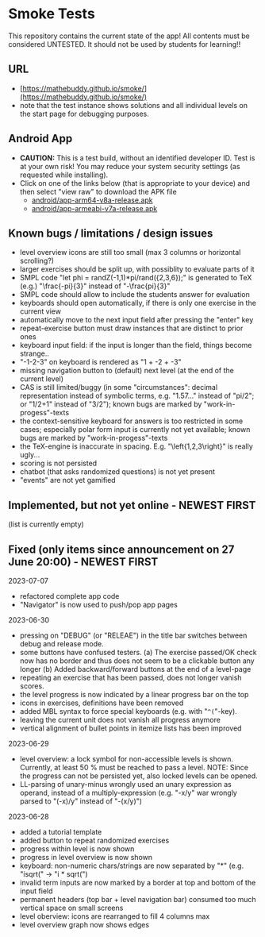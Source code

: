 # Smoke Tests

This repository contains the current state of the app! All contents must be considered UNTESTED. It should not be used by students for learning!!

## URL

- [https://mathebuddy.github.io/smoke/](https://mathebuddy.github.io/smoke/)
- note that the test instance shows solutions and all individual levels on the start page for debugging purposes.

## Android App

- **CAUTION:** This is a test build, without an identified developer ID. Test is at your own risk! You may reduce your system security settings (as requested while installing).
- Click on one of the links below (that is appropriate to your device) and then select "view raw" to download the APK file
  - [android/app-arm64-v8a-release.apk](android/app-arm64-v8a-release.apk)
  - [android/app-armeabi-v7a-release.apk](android/app-armeabi-v7a-release.apk)

## Known bugs / limitations / design issues

- level overview icons are still too small (max 3 columns or horizontal scrolling?)
- larger exercises should be split up, with possiblity to evaluate parts of it
- SMPL code "let phi = randZ(-1,1)*pi/rand({2,3,6});" is generated to TeX (e.g.) "\frac{-pi}{3}" instead of "-\frac{pi}{3}"
- SMPL code should allow to include the students answer for evaluation
- keyboards should open automatically, if there is only one exercise in the current view
- automatically move to the next input field after pressing the "enter" key
- repeat-exercise button must draw instances that are distinct to prior ones
- keyboard input field: if the input is longer than the field, things become strange..
- "-1-2-3" on keyboard is rendered as "1 + -2 + -3"
- missing navigation button to (default) next level (at the end of the current level)
- CAS is still limited/buggy (in some "circumstances": decimal representation instead of symbolic terms, e.g. "1.57..." instead of "pi/2"; or "1/2+1" instead of "3/2"); known bugs are marked by "work-in-progess"-texts
- the context-sensitive keyboard for answers is too restricted in some cases; especially polar form input is currently not yet available; known bugs are marked by "work-in-progess"-texts
- the TeX-engine is inaccurate in spacing. E.g. "\left{1,2,3\right}" is really ugly...
- scoring is not persisted
- chatbot (that asks randomized questions) is not yet present
- "events" are not yet gamified

## Implemented, but not yet online - NEWEST FIRST

(list is currently empty)

## Fixed (only items since announcement on 27 June 20:00) - NEWEST FIRST

2023-07-07

- refactored complete app code
- "Navigator" is now used to push/pop app pages

2023-06-30

- pressing on "DEBUG" (or "RELEAE") in the title bar switches between debug and release mode.
- some buttons have confused testers.
  (a) The exercise passed/OK check now has no border and thus does not seem to be a clickable button any longer
  (b) Added backward/forward buttons at the end of a level-page
- repeating an exercise that has been passed, does not longer vanish scores.
- the level progress is now indicated by a linear progress bar on the top
- icons in exercises, definitions have been removed
- added MBL syntax to force special keyboards (e.g. with "`^(`"-key).
- leaving the current unit does not vanish all progress anymore
- vertical alignment of bullet points in itemize lists has been improved

2023-06-29

- level overview: a lock symbol for non-accessible levels is shown. Currently, at least 50 % must be reached to pass a level. NOTE: Since the progress can not be persisted yet, also locked levels can be opened.
- LL-parsing of unary-minus wrongly used an unary expression as operand, instead of a multiply-expression (e.g. "-x/y" war wrongly parsed to "(-x)/y" instead of "-(x/y)")

2023-06-28

- added a tutorial template
- added button to repeat randomized exercises
- progress within level is now shown
- progress in level overview is now shown
- keyboard: non-numeric chars/strings are now separated by "*" (e.g. "isqrt(" -> "i * sqrt(")
- invalid term inputs are now marked by a border at top and bottom of the input field
- permanent headers (top bar + level navigation bar) consumed too much vertical space on small screens
- level oberview: icons are rearranged to fill 4 columns max
- level overview graph now shows edges
